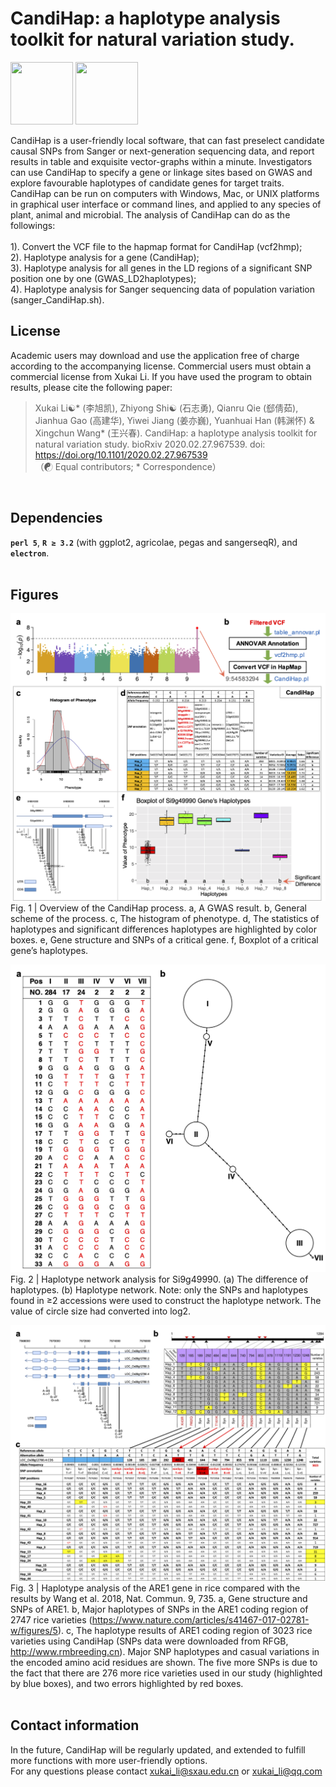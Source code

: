 # CandiHap: a haplotype analysis toolkit for natural variation study.

<img src="https://github.com/xukaili/CandiHap/blob/master/Figures/logo_mac.gif" width="100" height="100"> <img src="https://github.com/xukaili/CandiHap/blob/master/Figures/logo_win.gif" width="100" height="100">

CandiHap is a user-friendly local software, that can fast preselect candidate causal SNPs from Sanger or next-generation sequencing data, and report results in table and exquisite vector-graphs within a minute. Investigators can use CandiHap to specify a gene or linkage sites based on GWAS and explore favourable haplotypes of candidate genes for target traits. CandiHap can be run on computers with Windows, Mac, or UNIX platforms in graphical user interface or command lines, and applied to any species of plant, animal and microbial. The analysis of CandiHap can do as the followings: </br></br>
1). Convert the VCF file to the hapmap format for CandiHap (vcf2hmp);</br>
2). Haplotype analysis for a gene (CandiHap);</br>
3). Haplotype analysis for all genes in the LD regions of a significant SNP position one by one (GWAS_LD2haplotypes);</br>
4). Haplotype analysis for Sanger sequencing data of population variation (sanger_CandiHap.sh).</br>

## License
Academic users may download and use the application free of charge according to the accompanying license. Commercial users must obtain a commercial license from Xukai Li. If you have used the program to obtain results, please cite the following paper:</br>

> Xukai Li☯* (李旭凯), Zhiyong Shi☯ (石志勇), Qianru Qie (郄倩茹), Jianhua Gao (高建华), Yiwei Jiang (姜亦巍), Yuanhuai Han (韩渊怀) & Xingchun Wang* (王兴春). CandiHap: a haplotype analysis toolkit for natural variation study. bioRxiv 2020.02.27.967539. doi: https://doi.org/10.1101/2020.02.27.967539</br>
> （☯ Equal contributors; * Correspondence）</br>
</br>

## Dependencies
__`perl 5`__, __`R ≥ 3.2`__ (with ggplot2, agricolae, pegas and sangerseqR), and __`electron`__. </br></br>

## Figures
![CandiHap](Figures/CandiHap.png)
Fig. 1 | Overview of the CandiHap process. a, A GWAS result. b, General scheme of the process. c, The histogram of phenotype. d, The statistics of haplotypes and significant differences haplotypes are highlighted by color boxes. e, Gene structure and SNPs of a critical gene. f, Boxplot of a critical gene’s haplotypes. </br>

![HaploNet](Figures/HaploNet.png)
Fig. 2 | Haplotype network analysis for Si9g49990. (a) The difference of haplotypes. (b) Haplotype network. Note: only the SNPs and haplotypes found in ≥2 accessions were used to construct the haplotype network. The value of circle size had converted into log2. </br>

![Rice-2018_Nat_Commun_9_735](Figures/Rice-2018_Nat_Commun_9_735.png)
Fig. 3 | Haplotype analysis of the ARE1 gene in rice compared with the results by Wang et al. 2018, Nat. Commun. 9, 735. a, Gene structure and SNPs of ARE1. b, Major haplotypes of SNPs in the ARE1 coding region of 2747 rice varieties (https://www.nature.com/articles/s41467-017-02781-w/figures/5). c, The haplotype results of ARE1 coding region of 3023 rice varieties using CandiHap (SNPs data were downloaded from RFGB, http://www.rmbreeding.cn). Major SNP haplotypes and casual variations in the encoded amino acid residues are shown. The five more SNPs is due to the fact that there are 276 more rice varieties used in our study (highlighted by blue boxes), and two errors highlighted by red boxes. </br></br>

## Contact information
In the future, CandiHap will be regularly updated, and extended to fulfill more functions with more user-friendly options.</br>
For any questions please contact xukai_li@sxau.edu.cn or xukai_li@qq.com </br>
